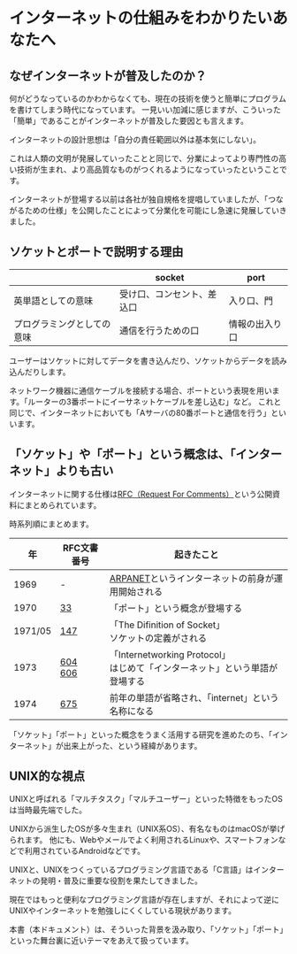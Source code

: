 # インターネットの仕組みをわかりたいあなたへ

## なぜインターネットが普及したのか？

何がどうなっているのかわからなくても、現在の技術を使うと簡単にプログラムを書けてしまう時代になっています。
一見いい加減に感じますが、こういった「簡単」であることがインターネットが普及した要因とも言えます。

インターネットの設計思想は「自分の責任範囲以外は基本気にしない」。

これは人類の文明が発展していったことと同じで、分業によってより専門性の高い技術が生まれ、より高品質なものがつくれるようになっていったということです。

インターネットが登場する以前は各社が独自規格を提唱していましたが、「つながるための仕様」を公開したことによって分業化を可能にし急速に発展していきました。

## ソケットとポートで説明する理由

||socket|port|
|---|---|---|
|英単語としての意味|受け口、コンセント、差込口|入り口、門|
|プログラミングとしての意味|通信を行うための口|情報の出入り口|

ユーザーはソケットに対してデータを書き込んだり、ソケットからデータを読み込んだりします。

ネットワーク機器に通信ケーブルを接続する場合、ポートという表現を用います。「ルーターの3番ポートにイーサネットケーブルを差し込む」など。
これと同じで、インターネットにおいても「Aサーバの80番ポートと通信を行う」といいます。

## 「ソケット」や「ポート」という概念は、「インターネット」よりも古い

インターネットに関する仕様は[RFC（Request For Comments）](http://www.ietf.org/rfc.html)という公開資料にまとめられています。

時系列順にまとめます。

|年|RFC文書番号|起きたこと|
|---|---|---|
|1969|-|[ARPANET](https://ja.wikipedia.org/wiki/ARPANET)というインターネットの前身が運用開始される|
|1970|[33](https://tools.ietf.org/html/rfc33)|「ポート」という概念が登場する|
|1971/05|[147](https://tools.ietf.org/html/rfc147)|「The Difinition of Socket」<br>ソケットの定義がされる|
|1973|[604](https://tools.ietf.org/html/rfc604)<br>[606](https://tools.ietf.org/html/rfc606)|「Internetworking Protocol」<br>はじめて「インターネット」という単語が登場する|
|1974|[675](https://tools.ietf.org/html/rfc675)|前年の単語が省略され、「internet」という名称になる|

「ソケット」「ポート」といった概念をうまく活用する研究を進めたのち、「インターネット」が出来上がった、という経緯があります。

## UNIX的な視点

UNIXと呼ばれる「マルチタスク」「マルチユーザー」といった特徴をもったOSは当時最先端でした。

UNIXから派生したOSが多々生まれ（UNIX系OS）、有名なものはmacOSが挙げられます。
他にも、Webやメールでよく利用されるLinuxや、スマートフォンなどで利用されているAndroidなどです。

UNIXと、UNIXをつくっているプログラミング言語である「C言語」はインターネットの発明・普及に重要な役割を果たしてきました。

現在ではもっと便利なプログラミング言語が存在しますが、それによって逆にUNIXやインターネットを勉強しにくくしている現状があります。

本書（本ドキュメント）は、そういった背景を汲み取り、「ソケット」「ポート」といった舞台裏に近いテーマをあえて扱っています。
